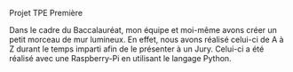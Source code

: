 Projet TPE Première

Dans le cadre du Baccalauréat, mon équipe et moi-même avons créer un petit morceau de mur lumineux.
En effet, nous avons réalisé celui-ci de A à Z durant le temps imparti afin de le présenter à un Jury.
Celui-ci a été réalisé avec une Raspberry-Pi en utilisant le langage Python.